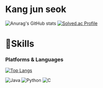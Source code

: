 # Kang jun seok
![Anurag's GitHub stats](https://github-readme-stats.vercel.app/api?username=Kangjunseok09&show_icons=true&theme=catppuccin_latte)
[![Solved.ac Profile](http://mazassumnida.wtf/api/v2/generate_badge?boj=henseol)](https://solved.ac/henseol/)
# 💪Skills
### Platforms & Languages
[![Top Langs](https://github-readme-stats.vercel.app/api/top-langs/?username=Kangjunseok09&langs_count=3)](https://github.com/anuraghazra/github-readme-stats)

![Java](https://img.shields.io/badge/Java-007396.svg?&style=for-the-badge&logo=Java&logoColor=white)
![Python](https://img.shields.io/badge/Python-3776AB.svg?&style=for-the-badge&logo=Python&logoColor=white)
![C](https://img.shields.io/badge/Python-A8B9CC.svg?&style=for-the-badge&logo=Python&logoColor=white)
